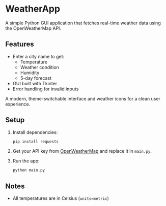 # WeatherApp

A simple Python GUI application that fetches real-time weather data using the OpenWeatherMap API.

## Features
- Enter a city name to get:
  - Temperature
  - Weather condition
  - Humidity
  - 5-day forecast
- GUI built with Tkinter
- Error handling for invalid inputs

A modern, theme-switchable interface and weather icons for a clean user experience.

## Setup

1. Install dependencies:
   ```bash
   pip install requests
   ```

2. Get your API key from [OpenWeatherMap](https://openweathermap.org/api) and replace it in `main.py`.

3. Run the app:
   ```bash
   python main.py
   ```

## Notes
- All temperatures are in Celsius (`units=metric`)
